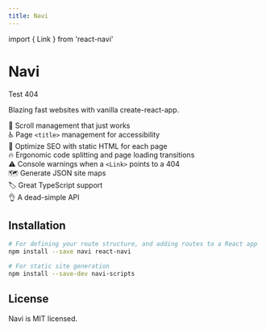```yaml
---
title: Navi
---
```

import { Link } from 'react-navi'

Navi
====

<Link href="/404">Test 404</Link>

Blazing fast websites with vanilla create-react-app.

📜 Scroll management that just works<br />
♿️ Page `<title>` management for accessibility<br />
🚀 Optimize SEO with static HTML for each page<br />
🔥 Ergonomic code splitting and page loading transitions<br />
⚠️ Console warnings when a `<Link>` points to a 404<br />
🗺️ Generate JSON site maps<br />
🏷️ Great TypeScript support<br />
👌 A dead-simple API<br />


Installation
------------

```bash
# For defining your route structure, and adding routes to a React app
npm install --save navi react-navi

# For static site generation
npm install --save-dev navi-scripts
```


License
-------

Navi is MIT licensed.
